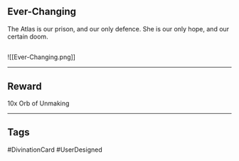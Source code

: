## Ever-Changing
The Atlas is our prison, and our only defence. She is our only hope, and our certain doom.
## 
![[Ever-Changing.png]]

---
## Reward
10x Orb of Unmaking

---
## Tags
#DivinationCard
#UserDesigned